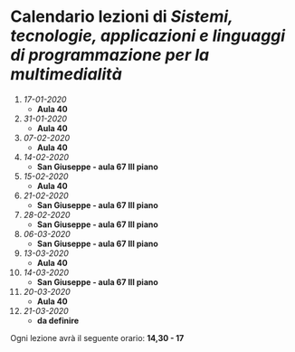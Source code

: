 # Calendario lezioni di *Sistemi, tecnologie, applicazioni e linguaggi di programmazione per la multimedialità*

1.  *17-01-2020*
    * **Aula 40**
1.  *31-01-2020*
    * **Aula 40**
1.  *07-02-2020*
    * **Aula 40**
1.  *14-02-2020*
    * **San Giuseppe - aula 67 III piano**
1.  *15-02-2020*
    * **Aula 40**
1.  *21-02-2020*
    * **San Giuseppe - aula 67 III piano**
1.  *28-02-2020*
    * **San Giuseppe - aula 67 III piano**
1.  *06-03-2020*
    * **San Giuseppe - aula 67 III piano**
1.  *13-03-2020*
    * **Aula 40**
1.  *14-03-2020*
    * **San Giuseppe - aula 67 III piano**
1.  *20-03-2020*
    * **Aula 40**
1.  *21-03-2020*
    * **da definire**  

Ogni lezione avrà il seguente orario: **14,30 - 17**
